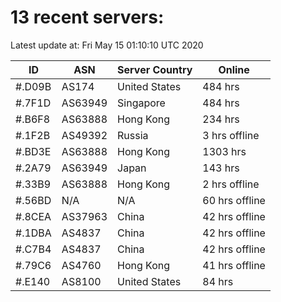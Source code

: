 # 13 recent servers:

Latest update at: Fri May 15 01:10:10 UTC 2020

| ID | ASN | Server Country | Online |
| -- | --- | -------------- | ------ |
| #.D09B | AS174 | United States | 484 hrs |
| #.7F1D | AS63949 | Singapore | 484 hrs |
| #.B6F8 | AS63888 | Hong Kong | 234 hrs |
| #.1F2B | AS49392 | Russia | 3 hrs offline |
| #.BD3E | AS63888 | Hong Kong | 1303 hrs |
| #.2A79 | AS63949 | Japan | 143 hrs |
| #.33B9 | AS63888 | Hong Kong | 2 hrs offline |
| #.56BD | N/A | N/A | 60 hrs offline |
| #.8CEA | AS37963 | China | 42 hrs offline |
| #.1DBA | AS4837 | China | 42 hrs offline |
| #.C7B4 | AS4837 | China | 42 hrs offline |
| #.79C6 | AS4760 | Hong Kong | 41 hrs offline |
| #.E140 | AS8100 | United States | 84 hrs |

